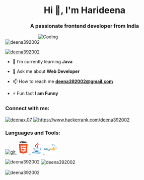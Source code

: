 <h1 align="center">Hi 👋, I'm Harideena</h1>
<h3 align="center">A passionate frontend developer from India</h3>
<img align="right" alt="Coding" width="400" src="https://images.app.goo.gl/ikc2p8gvnPrq4MAP9"> 


<p align="left"> <img src="https://komarev.com/ghpvc/?username=deena392002&label=Profile%20views&color=0e75b6&style=flat" alt="deena392002" /> </p>

<p align="left"> <a href="https://github.com/ryo-ma/github-profile-trophy"><img src="https://github-profile-trophy.vercel.app/?username=deena392002" alt="deena392002" /></a> </p>

- 🌱 I’m currently learning **Java**

- 💬 Ask me about **Web Developer**

- 📫 How to reach me **deena392002@gmail.com**

- ⚡ Fun fact **I am Funny**

<h3 align="left">Connect with me:</h3>
<p align="left">
<a href="https://instagram.com/deenax.07" target="blank"><img align="center" src="https://raw.githubusercontent.com/rahuldkjain/github-profile-readme-generator/master/src/images/icons/Social/instagram.svg" alt="deenax.07" height="30" width="40" /></a>
<a href="https://www.hackerrank.com/https://www.hackerrank.com/deena392002" target="blank"><img align="center" src="https://raw.githubusercontent.com/rahuldkjain/github-profile-readme-generator/master/src/images/icons/Social/hackerrank.svg" alt="https://www.hackerrank.com/deena392002" height="30" width="40" /></a>
</p>

<h3 align="left">Languages and Tools:</h3>
<p align="left"> <a href="https://git-scm.com/" target="_blank" rel="noreferrer"> <img src="https://www.vectorlogo.zone/logos/git-scm/git-scm-icon.svg" alt="git" width="40" height="40"/> </a> <a href="https://www.w3.org/html/" target="_blank" rel="noreferrer"> <img src="https://raw.githubusercontent.com/devicons/devicon/master/icons/html5/html5-original-wordmark.svg" alt="html5" width="40" height="40"/> </a> <a href="https://www.java.com" target="_blank" rel="noreferrer"> <img src="https://raw.githubusercontent.com/devicons/devicon/master/icons/java/java-original.svg" alt="java" width="40" height="40"/> </a> <a href="https://www.mysql.com/" target="_blank" rel="noreferrer"> <img src="https://raw.githubusercontent.com/devicons/devicon/master/icons/mysql/mysql-original-wordmark.svg" alt="mysql" width="40" height="40"/> </a> </p>

<p><img align="left" src="https://github-readme-stats.vercel.app/api/top-langs?username=deena392002&show_icons=true&locale=en&layout=compact" alt="deena392002" /></p>

<p>&nbsp;<img align="center" src="https://github-readme-stats.vercel.app/api?username=deena392002&show_icons=true&locale=en" alt="deena392002" /></p>

<p><img align="center" src="https://github-readme-streak-stats.herokuapp.com/?user=deena392002&" alt="deena392002" /></p>
